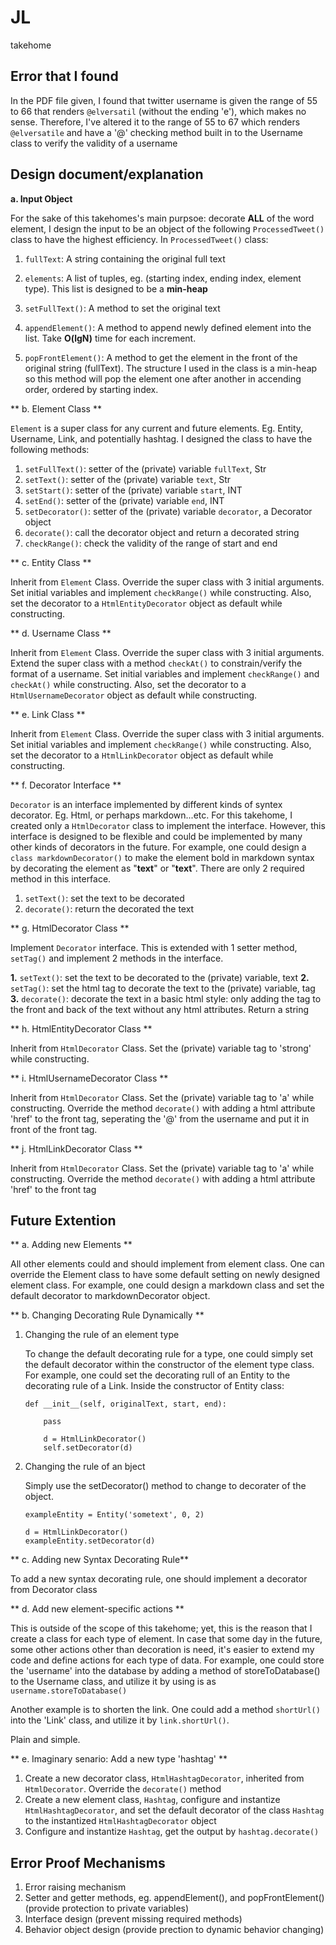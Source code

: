 # JL
takehome


## Error that I found

In the PDF file given, I found that twitter username is given the range of 55 to 66 that renders `@elversatil` (without the ending 'e'), which makes no sense. Therefore, I've altered it to the range of 55 to 67 which renders `@elversatile` and have a '@' checking method built in to the Username class to verify the validity of a username

## Design document/explanation
**a. Input Object**

For the sake of this takehomes's main purpsoe: decorate **ALL** of the word element, I design the input to be an object of the following `ProcessedTweet()` class to have the highest efficiency. In `ProcessedTweet()` class:

1. `fullText`: A string containing the original full text
2. `elements`: A list of tuples, eg. (starting index, ending index, element type). This list is designed to be a **min-heap**

3. `setFullText()`: A method to set the original text
4. `appendElement()`: A method to append newly defined element into the list. Take **O(lgN)** time for each increment. 
5. `popFrontElement()`: A method to get the element in the front of the original string (fullText).  The structure I used in the class is a min-heap so this method will pop the element one after another in accending order, ordered by starting index.



** b. Element Class **

`Element` is a super class for any current and future elements. Eg. Entity, Username, Link, and potentially hashtag. I designed the class to have the following methods:

1. `setFullText()`: setter of the (private) variable `fullText`, Str
2. `setText()`: setter of the (private) variable `text`, Str
3. `setStart()`: setter of the (private) variable `start`, INT
4. `setEnd()`: setter of the (private) variable `end`, INT
5. `setDecorator()`: setter of the (private) variable `decorator`, a Decorator object
6. `decorate()`: call the decorator object and return a decorated string
7. `checkRange()`: check the validity of the range of start and end


** c. Entity Class **

Inherit from `Element` Class. Override the super class with 3 initial arguments. Set initial variables and implement `checkRange()` while constructing. Also, set the decorator to a `HtmlEntityDecorator` object as default while constructing.


** d. Username Class **

Inherit from `Element` Class. Override the super class with 3 initial arguments. Extend the super class with a method `checkAt()` to constrain/verify the format of a username. Set initial variables and implement `checkRange()` and `checkAt()` while constructing. Also, set the decorator to a `HtmlUsernameDecorator` object as default while constructing.


** e. Link Class **
	
Inherit from `Element` Class. Override the super class with 3 initial arguments. Set initial variables and implement `checkRange()` while constructing. Also, set the decorator to a `HtmlLinkDecorator` object as default while constructing.


** f. Decorator Interface **

`Decorator` is an interface implemented by different kinds of syntex decorator. Eg. Html, or perhaps markdown...etc. For this takehome, I created only a `HtmlDecorator` class to implement the interface. However, this interface is designed to be flexible and could be implemented by many other kinds of decorators in the future. For example, one could design a `class markdownDecorator()` to make the element bold in markdown syntax by decorating the element as "**text**" or "__text__". There are only 2 required method in this interface.

1. `setText()`: set the text to be decorated
2. `decorate()`: return the decorated the text

** g. HtmlDecorator Class **

Implement `Decorator` interface. This is extended with 1 setter method, `setTag()` and implement 2 methods in the interface.

**1.** `setText()`: set the text to be decorated to the (private) variable, text
**2.** `setTag()`: set the html tag to decorate the text to the (private) variable, tag
**3.** `decorate()`: decorate the text in a basic html style: only adding the tag to the front and back of the text without any html attributes. Return a string


** h. HtmlEntityDecorator Class **

Inherit from `HtmlDecorator` Class. Set the (private) variable tag to 'strong' while constructing.

** i. HtmlUsernameDecorator Class **

Inherit from `HtmlDecorator` Class. Set the (private) variable tag to 'a' while constructing. Override the method `decorate()` with adding a html attribute 'href' to the front tag, seperating the '@' from the username and put it in front of the front tag.

** j. HtmlLinkDecorator Class **

Inherit from `HtmlDecorator` Class. Set the (private) variable tag to 'a' while constructing. Override the method `decorate()` with adding a html attribute 'href' to the front tag


## Future Extention 

** a. Adding new Elements **

All other elements could and should implement from element class. One can override the Element class to have some default setting on newly designed element class. For example, one could design a markdown class and set the default decorator to markdownDecorator object.


** b. Changing Decorating Rule Dynamically **

1. Changing the rule of an element type 

	To change the default decorating rule for a type, one could simply set the default decorator within the constructor of the element type class. For example, one could set the decorating rull of an Entity to the decorating rule of a Link. Inside the constructor of Entity class:

	```
	def __init__(self, originalText, start, end):

		pass

		d = HtmlLinkDecorator()
		self.setDecorator(d)
	```

2. Changing the rule of an bject 

	Simply use the setDecorator() method to change to decorater of the object.

	```
	exampleEntity = Entity('sometext', 0, 2)

	d = HtmlLinkDecorator()
	exampleEntity.setDecorator(d)
	```

** c. Adding new Syntax Decorating Rule**

To add a new syntax decorating rule, one should implement a decorator from Decorator class


** d. Add new element-specific actions **

This is outside of the scope of this takehome; yet, this is the reason that I create a class for each type of element. In case that some day in the future, some other actions other than decoration is need, it's easier to extend my code and define actions for each type of data. For example, one could store the 'username' into the database by adding a method of storeToDatabase() to the Username class, and utilize it by using is as `username.storeToDatabase()` 

Another example is to shorten the link. One could add a method `shortUrl()` into the 'Link' class, and utilize it by `link.shortUrl()`.

Plain and simple.

** e. Imaginary senario: Add a new type 'hashtag' **

1. Create a new decorator class, `HtmlHashtagDecorator`, inherited from `HtmlDecorator`. Override the `decorate()` method
2. Create a new element class, `Hashtag`, configure and instantize `HtmlHashtagDecorator`, and set the default decorator of the class `Hashtag` to the instantized `HtmlHashtagDecorator` object
3. Configure and instantize `Hashtag`, get the output by `hashtag.decorate()`


## Error Proof Mechanisms

1. Error raising mechanism
2. Setter and getter methods, eg. appendElement(), and popFrontElement() (provide protection to private variables)
3. Interface design (prevent missing required methods)
4. Behavior object design (provide prection to dynamic behavior changing)




